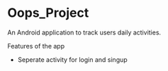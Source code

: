 # Oops_Project
An Android application to track users daily activities.

Features of the app
* Seperate activity for login and singup
